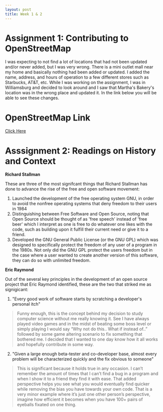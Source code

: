 ```yaml
---
layout: post
title: Week 1 & 2
---
```


# Assignment 1: Contributing to OpenStreetMap
I was expecting to not find a lot of locations that had not been updated and/or never added,
but I was very wrong. There is a mini outlet mall near my home and basically nothing had been 
added or updated. I added the name, address, and hours of operation to a few different stores
such as Starbucks, AT&T, etc. While I was working on the assignment, I was in Williamsburg and
decided to look around and I saw that Martha's Bakery's location was in the wrong place and 
updated it. In the link below you will be able to see these changes. 

# OpenStreetMap Link
[Click Here](https://www.openstreetmap.org/user/johncgenere/history)

# Asssignment 2: Readings on History and Context

**Richard Stallman**

These are three of the most signifcant things that Richard Stallman has done to advance the rise
of the free and open software movement:

1. Launched the development of the free operating system GNU, in order to avoid the 
   nonfree operating systems that deny freedom to their users in 1984
2. Distinguishing between Free Software and Open Source, noting that Open Source should be
   thought of as 'free speech' instead of 'free beer' which I interpret as one is free to do 
   whatever one likes with the code, such as building upon it fulfill their current need or 
   give it to a friend. 
3. Developed the GNU General Public License (or the GNU GPL) which was designed to 
   specifically protect the freedom of any user of a program in the 1980s. Not only did the GNU
   GPL protect the users freedom but in the case where a user wanted to create another version 
   of this software, they can do so with unlimited freedom. 

**Eric Raymond**

Out of the several key principles in the development of an open source project that Eric Raymond 
identified, these are the two that striked me as signigicant:

1. "Every good work of software starts by scratching a developer's personal itch"
> Funny enough, this is the concept behind my decision to study computer science without me 
  really knowing it. See I have always played video games and in the midst of beating some 
  boss level or simply playing I would say “Why not do this.. What if instead of..” followed 
  by some game altering scenario to fix something that bothered me. I decided that I wanted 
  to one day know how it all works and hopefully contribute in some way. 
  
2. "Given a large enough beta-tester and co-developer base, almost every problem will be 
   characterized quickly and the fix obvious to someone"
> This is significant because it holds true in any occasion. I can’t remember the amount of 
  times that I can’t find a bug in a program and when I show it to a friend they find it with 
  ease. That added perspective helps you see what you would eventually find quicker while 
  removing the bias you have towards your own code. That is a very minor example where it’s 
  just one other person’s perspective, imagine how efficient it becomes when you have 100+ 
  pairs of eyeballs fixated on one thing. 
